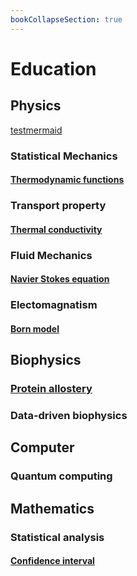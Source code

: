 ```yaml
---
bookCollapseSection: true
---
```


# Education

## Physics
[testmermaid](testmermaid.md)
### Statistical Mechanics
#### [Thermodynamic functions](thermodynamic_functions.md)
###  Transport property
#### [Thermal conductivity](thermal_conductivity)
###  Fluid Mechanics
#### [Navier Stokes equation](navier_stokes_equation)
### Electomagnatism
#### [Born model](born_model)

## Biophysics
### [Protein allostery](protein_allostery)
###  Data-driven biophysics

## Computer
###  Quantum computing

## Mathematics
### Statistical analysis
#### [Confidence interval](confidence_interval)
